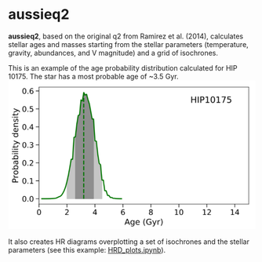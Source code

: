 # aussieq2
**aussieq2**, based on the original q2 from Ramirez et al. (2014), calculates stellar ages and masses starting from the stellar parameters (temperature, gravity, abundances, and V magnitude) and a grid of isochrones. 

This is an example of the age probability distribution calculated for HIP 10175. The star has a most probable age of ~3.5 Gyr.
![alt text](age_prob.png "Example of the age probability distribution calculated for the star HIP 10175")

It also creates HR diagrams overplotting a set of isochrones and the stellar parameters (see this example: [HRD_plots.ipynb](https://github.com/spinastro/aussieq2/blob/master/HRD_plots.ipynb)).

